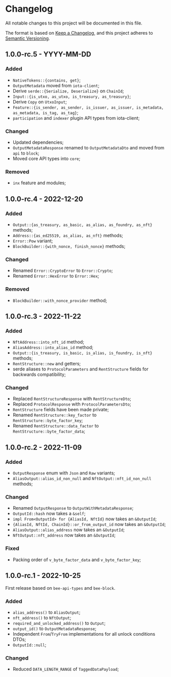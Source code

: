 # Changelog

All notable changes to this project will be documented in this file.

The format is based on [Keep a Changelog](https://keepachangelog.com/en/1.0.0/),
and this project adheres to [Semantic Versioning](https://semver.org/spec/v2.0.0.html).

<!-- ## Unreleased - YYYY-MM-DD

### Added

### Changed

### Deprecated

### Removed

### Fixed

### Security -->

## 1.0.0-rc.5 - YYYY-MM-DD

### Added

- `NativeTokens::{contains, get}`;
- `OutputMetadata` moved from `iota-client`;
- Derive `serde::{Serialize, Deserialize}` on `ChainId`;
- `Input::{is_utxo, as_utxo, is_treasury, as_treasury}`;
- Derive `Copy` on `UtxoInput`;
- `Feature::{is_sender, as_sender, is_issuer, as_issuer, is_metadata, as_metadata, is_tag, as_tag}`;
- `participation` and `indexer` plugin API types from iota-client;

### Changed

- Updated dependencies;
- `OutputMetadataResponse` renamed to `OutputMetadataDto` and moved from `api` to `block`;
- Moved core API types into `core`;

### Removed

- `inx` feature and modules;

## 1.0.0-rc.4 - 2022-12-20

### Added

- `Output::{as_treasury, as_basic, as_alias, as_foundry, as_nft}` methods;
- `Address::{as_ed25519, as_alias, as_nft}` methods;
- `Error::Pow` variant;
- `BlockBuilder::{with_nonce, finish_nonce}` methods;

### Changed

- Renamed `Error::CryptoError` to `Error::Crypto`;
- Renamed `Error::HexError` to `Error::Hex`;

### Removed

- `BlockBuilder::with_nonce_provider` method;

## 1.0.0-rc.3 - 2022-11-22

### Added

- `NftAddress::into_nft_id` method;
- `AliasAddress::into_alias_id` method;
- `Output::{is_treasury, is_basic, is_alias, is_foundry, is_nft}` methods;
- `RentStructure::new` and getters;
- serde aliases to `ProtocolParameters` and `RentStructure` fields for backwards compatibility;

### Changed

- Replaced `RentStructureResponse` with `RentStructureDto`;
- Replaced `ProtocolResponse` with `ProtocolParametersDto`;
- `RentStructure` fields have been made private;
- Renamed `RentStructure::key_factor` to `RentStructure::byte_factor_key`;
- Renamed `RentStructure::data_factor` to `RentStructure::byte_factor_data`;

## 1.0.0-rc.2 - 2022-11-09

### Added

- `OutputResponse` enum with `Json` and `Raw` variants;
- `AliasOutput::alias_id_non_null` and `NftOutput::nft_id_non_null` methods;

### Changed

- Renamed `OutputResponse` to `OutputWithMetadataResponse`;
- `OutputId::hash` now takes a `&self`;
- `impl From<OutputId> for {AliasId, NftId}` now takes an `&OutputId`;
- `{AliasId, NftId, ChainId}::or_from_output_id` now takes an `&OutputId`;
- `AliasOutput::alias_address` now takes an `&OutputId`;
- `NftOutput::nft_address` now takes an `&OutputId`;

### Fixed

- Packing order of `v_byte_factor_data` and `v_byte_factor_key`;

## 1.0.0-rc.1 - 2022-10-25

First release based on `bee-api-types` and `bee-block`.

### Added

- `alias_address()` to `AliasOutput`;
- `nft_address()` to `NftOutput`;
- `required_and_unlocked_address()` to `Output`;
- `output_id()` to `OutputMetadataResponse`;
- Independent `From`/`TryFrom` implementations for all unlock conditions DTOs;
- `OutputId::null`;

### Changed

- Reduced `DATA_LENGTH_RANGE` of `TaggedDataPayload`;

<!-- We include the past changelogs of `bee-api-types` and `bee-block` for reference as they have been merged into the client repository as a new crate.

# bee-api-types

## 1.0.1 - 2022-09-28

### Changed

- Updated dependencies;

## 1.0.0 - 2022-09-27

### Changed

- Updated dependencies;
- Make `{LatestMilestoneResponse, ConfirmedMilestoneResponse}::{timestamp, milestone_id}` optional;

## 1.0.0-beta.7 - 2022-08-30

### Changed

- `ProtocolResponse::min_pow_score` from `f64` to `u32`;

## 1.0.0-beta.6 - 2022-08-30

### Changed

- Updated dependencies;

## 1.0.0-beta.5 - 2022-08-15

### Changed

- Updated dependencies;
- Added the `"axum"` feature to gate the `axum` dependency, `IntoResponse` impls;

## 1.0.0-beta.4 - 2022-07-26

### Changed

- Bump `bee-block` to `v1.0.0-beta.4`;

## 1.0.0-beta.3 - 2022-07-25

### Changed

- Renamed:
    - `bech32HRP` to `bech32Hrp`;
    - `minPoWScore` to `minPowScore`;

## 1.0.0-beta.2 - 2022-07-21

### Changed

- Bump `bee-block` dependency;

## 1.0.0-beta.1 - 2022-07-20

First beta release.

# bee-block

## 1.0.1 - 2022-09-28

### Added

- `#[serde(rename_all = "camelCase")]` to `ProtocolParameters` and `RentStructure`;
- `From` derivation on DTO enums;

### Changed

- `pub` expose `ReceiptMilestoneOptionDto` and `RegularTransactionEssenceDto`;

## 1.0.0 - 2022-09-27

### Added

- `helper` module with a `network_name_to_id` function;
- `Error::NetworkIdMismatch`;
- `ProtocolParameters::network_id` method;
- `BlockBuilder::with_protocol_version`;
- `Output::verify_storage_deposit` new parameter `token_supply: u64`;

### Changed

- Updated dependencies;
- `block` module is now public;
- `Packable::UnpackVisitor` from `()` to `ProtocolParameters` for a lot of types;
- `ProtocolParameters::version` renamed to `ProtocolParameters::protocol_version`;
- Some DTO `TryFrom` have been changed to functions as they needed another parameters;
- `Output`s amount is now simply an `u64`;
- `OutputBuilder`s `finish` now takes a `token_supply: u64` parameter; 
- Adapt the `rand` module to all these changes;
- All DTO conversion free functions have been made type methods;
- `DEFAULT_BYTE_COST` from 500 to 100;
- Implement `Default` for `ProtocolParameters` and `RentStructure`;
- Return `U256` instead of `&U256` for `NativeToken` amounts;

### Removed

- `constant` module;
- `OutputAmount`, `StorageDepositAmount`, `TreasuryOutputAmount` and `MigratedFundsAmount`;
- `target_score` parameters from `BlockBuilder::with_nonce_provider`;

## 1.0.0-beta.7 - 2022-08-30

### Changed

- Updated dependencies (including `packable`);
- Restrict constraint to unlock an Alias address to Alias state transitions;
- Use new packable version with `Packable::UnpackVisitor`;

## 1.0.0-beta.6 - 2022-08-11

### Added

- `NativeTokensBuilder::finish_vec`;

### Changed

- Updated dependencies;

## 1.0.0-beta.5 - 2022-07-27

### Fixed

- `rand` feature;

## 1.0.0-beta.4 - 2022-07-26

### Changed

- Bump `inx` to `v1.0.0-beta.3`;

## 1.0.0-beta.3 - 2022-07-21

### Added

- Added conversions for `inx` types;
- `ProtocolParameters::new` and getters;

## 1.0.0-beta.2 - 2022-07-20

### Added

- `ProtocolParameters` type;

### Changed

- Add "No Native Tokens" rule for storage deposit returns;
- Rename `ByteCost*` to `Rent*`;
- Moved random generation of types from `bee-test` to `rand` module within crate;

### Fixed

- Add expiration check for input storage deposit returns selection;

## 1.0.0-beta.1 - 2022-07-19

Initial implementation of the `Block` related TIPs. -->
